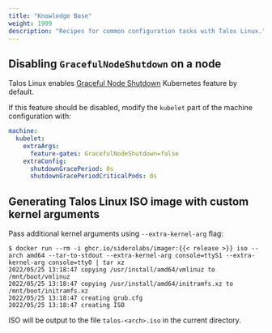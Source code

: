 ```yaml
---
title: "Knowledge Base"
weight: 1999
description: "Recipes for common configuration tasks with Talos Linux."
---
```


## Disabling `GracefulNodeShutdown` on a node

Talos Linux enables [Graceful Node Shutdown](https://kubernetes.io/docs/concepts/architecture/nodes/#graceful-node-shutdown) Kubernetes feature by default.

If this feature should be disabled, modify the `kubelet` part of the machine configuration with:

```yaml
machine:
  kubelet:
    extraArgs:
      feature-gates: GracefulNodeShutdown=false
    extraConfig:
      shutdownGracePeriod: 0s
      shutdownGracePeriodCriticalPods: 0s
```

## Generating Talos Linux ISO image with custom kernel arguments

Pass additional kernel arguments using `--extra-kernel-arg` flag:

```shell
$ docker run --rm -i ghcr.io/siderolabs/imager:{{< release >}} iso --arch amd64 --tar-to-stdout --extra-kernel-arg console=ttyS1 --extra-kernel-arg console=tty0 | tar xz
2022/05/25 13:18:47 copying /usr/install/amd64/vmlinuz to /mnt/boot/vmlinuz
2022/05/25 13:18:47 copying /usr/install/amd64/initramfs.xz to /mnt/boot/initramfs.xz
2022/05/25 13:18:47 creating grub.cfg
2022/05/25 13:18:47 creating ISO
```

ISO will be output to the file `talos-<arch>.iso` in the current directory.
